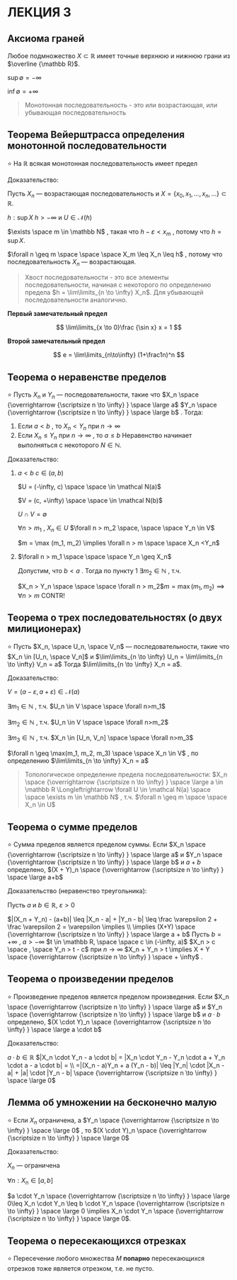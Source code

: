 # ЛЕКЦИЯ 3

## Аксиома граней

Любое подмножество $X \subset \mathbb R$ имеет точные верхнюю и нижнюю грани из $\overline {\mathbb R}$.

$\sup \emptyset = -\infty$

$\inf \emptyset = +\infty$

> Монотонная последовательность - это или возрастающая, или убывающая последовательность
> 

## Теорема Вейерштрасса определения монотонной последовательности

⭐ На  $\mathbb R$  всякая монотонная последовательность имеет предел

Доказательство:

Пусть $X_n$  — возрастающая последовательность и $X = \{ x_0, x_1, ..., x_n,... \} \subset \mathbb R$.

$h : \sup X$            $h > -\infty$       и      $U \in \mathcal N(h)$

$\exists \space m \in \mathbb N$ ,  такая что $h - \varepsilon < x_m$ , потому что $h = \sup X$.

$\forall n \geq m \space \space \space X_m \leq X_n \leq h$ , потому что последовательность $X_n$  —  возрастающая. 

 

> Хвост последовательности - это все элементы последовательности, начиная с некоторого по определению предела  $h = \lim\limits_{n \to \infty} X_n$.
Для убывающей последовательности аналогично.
> 

**Первый замечательный предел**

$$
\lim\limits_{x \to 0}\frac {\sin x} x = 1
$$

**Второй замечательный предел**

$$
e = \lim\limits_{n\to\infty} (1+\frac1n)^n
$$

## Теорема о неравенстве пределов

⭐ Пусть $X_n$   и  $Y_n$   — последовательности, такие что $X_n \space {\overrightarrow {\scriptsize n \to \infty} } \space \large a$     $Y_n \space {\overrightarrow {\scriptsize n \to \infty} } \space \large b$    .  Тогда:
1.  Если   $a < b$ ,  то  $X_n < Y_n$  при  $n \to \infty$
2.  Если $X_n \leq Y_n$  при  $n \to \infty$ ,  то $a \leq b$
Неравенство начинает выполняться с некоторого  $N \in \mathbb N$.

Доказательство:

1. $a < b$               $c \in (a, b)$
    
    $U = (-\infty, c)  \space \space \in  \mathcal N(a)$
    
    $V = (c, +\infty)  \space \space \in  \mathcal N(b)$
    
    $U \cap V = \emptyset$
    
    $\forall n > m_1$  ,   $X_n \in U$                  $\forall n > m_2 \space, \space \space Y_n \in V$
    
    $m = \max (m_1, m_2) \implies \forall n > m \space \space X_n <Y_n$
    
2. $\forall n > m_1 \space \space \space Y_n \geq X_n$
    
    Допустим, что  $b < a$ .  Тогда по пункту 1    $\exists m_2 \in \mathbb N$  ,  т.ч.
    
    $X_n > Y_n \space \space \space \forall n > m_2$$m = \max(m_1, m_2) \implies \forall n > m$   CONTR!
    

## Теорема о трех последовательностях (о двух милиционерах)

⭐ Пусть $X_n, \space U_n, \space V_n$   —  последовательности, такие что 
$X_n \in [U_n, \space V_n]$    и   $\lim\limits_{n \to \infty} U_n = \lim\limits_{n \to \infty} V_n = a$ 
Тогда $\lim\limits_{n \to \infty} X_n = a$.

Доказательство:

$V = (a - \varepsilon, a + \varepsilon) \in \mathcal N(a)$

$\exists m_1 \in \mathbb N$  , т.ч.  $U_n \in V \space \space \forall n>m_1$

$\exists m_2 \in \mathbb N$  , т.ч.  $U_n \in V \space \space \forall n>m_2$   

$\exists m_3 \in \mathbb N$  , т.ч.  $X_n \in [U_n, V_n] \space \space \forall n>m_3$ 

$\forall  n \geq \max(m_1, m_2, m_3) \space \space X_n \in V$ ,  по определению $\lim\limits_{n \to \infty} X_n = a$

> Топологическое определение предела последовательности:
$X_n \space {\overrightarrow {\scriptsize n \to \infty} } \space \large a \in \mathbb R \Longleftrightarrow \forall U \in \mathcal N(a) \space \space \exists m \in \mathbb N$ ,  т.ч. 
$\forall n \geq m \space \space X_n \in U$
> 

## Теорема о сумме пределов

⭐ Сумма пределов является пределом суммы.
Если  $X_n \space {\overrightarrow {\scriptsize n \to \infty} } \space \large a$  и  $Y_n \space {\overrightarrow {\scriptsize n \to \infty} } \space \large b$  и  $a + b$   определено, $(X + Y)_n \space {\overrightarrow {\scriptsize n \to \infty} } \space \large a+b$

Доказательство (неравенство треугольника):

Пусть $a$ и $b \in \mathbb R$,   $\varepsilon > 0$

$|(X_n + Y_n) - (a+b)| \leq |X_n - a| + |Y_n - b| \leq \frac \varepsilon 2 + \frac \varepsilon 2 = \varepsilon \implies \\ \implies (X+Y) \space {\overrightarrow {\scriptsize n \to \infty} } \space \large a + b$
Пусть   $b = + \infty$ ,  $a > -\infty$
$t \in \mathbb R, \space \space c \in (-\infty, a)$
$X_n > c \space , \space Y_n > t - c$   при $n \to \infty$
$X_n + Y_n > t \implies X + Y \space {\overrightarrow {\scriptsize n \to \infty} } \space + \infty$ . 

## Теорема о произведении пределов

⭐ Произведение пределов является пределом произведения.
Если  $X_n \space {\overrightarrow {\scriptsize n \to \infty} } \space \large a$  и  $Y_n \space {\overrightarrow {\scriptsize n \to \infty} } \space \large b$  и  $a \cdot b$   определено, $(X \cdot Y)_n \space {\overrightarrow {\scriptsize n \to \infty} } \space \large a \cdot b$

Доказательство:

$a \cdot b \in \mathbb R$
$|X_n \cdot Y_n - a \cdot b| = |X_n \cdot Y_n - Y_n \cdot a + Y_n \cdot a - a \cdot b| = \\ =|(X_n - a)Y_n + a (Y_n - b)| \leq |Y_n| \cdot |X_n - a| + |a| \cdot |Y_n - b| \space {\overrightarrow {\scriptsize n \to \infty} } \space \large 0$

## Лемма об умножении на бесконечно малую

⭐ Если $X_n$  ограничена, а  $Y_n \space {\overrightarrow {\scriptsize n \to \infty} } \space \large 0$ ,  то $(X \cdot Y)_n \space {\overrightarrow {\scriptsize n \to \infty} } \space \large 0$

Доказательство:

$X_n$  — ограничена 

$\forall n : X_n \in [a, b]$ 

$a \cdot Y_n \space {\overrightarrow {\scriptsize n \to \infty} } \space \large 0\leq X_n \cdot Y_n \leq b \cdot Y_n \space {\overrightarrow {\scriptsize n \to \infty} } \space \large 0 \implies X_n \cdot Y_n \space {\overrightarrow {\scriptsize n \to \infty} } \space \large 0$.

## Теорема о пересекающихся отрезках

⭐ Пересечение любого множества $M$ **попарно** пересекающихся отрезков тоже является отрезком, т.е. не пусто.

